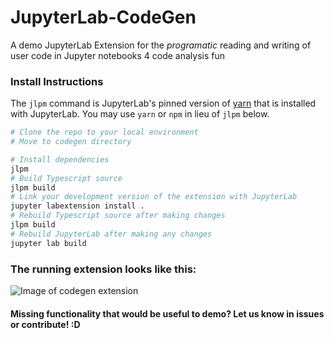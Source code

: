 # JupyterLab-CodeGen
A demo JupyterLab Extension for the _programatic_ reading and writing of user code in Jupyter notebooks 4 code analysis fun

### Install Instructions
 
The `jlpm` command is JupyterLab's pinned version of
[yarn](https://yarnpkg.com/) that is installed with JupyterLab. You may use
`yarn` or `npm` in lieu of `jlpm` below.

```bash
# Clone the repo to your local environment
# Move to codegen directory

# Install dependencies
jlpm
# Build Typescript source
jlpm build
# Link your development version of the extension with JupyterLab
jupyter labextension install .
# Rebuild Typescript source after making changes
jlpm build
# Rebuild JupyterLab after making any changes
jupyter lab build
```
### The running extension looks like this:
![Image of codegen extension](https://github.com/mkery/JupyterLab-CodeGen/blob/main/screenshot.png#1)

#### Missing functionality that would be useful to demo? Let us know in issues or contribute! :D
